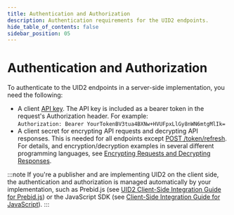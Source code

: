```yaml
---
title: Authentication and Authorization
description: Authentication requirements for the UID2 endpoints.
hide_table_of_contents: false
sidebar_position: 05
---
```


# Authentication and Authorization

To authenticate to the UID2 endpoints in a server-side implementation, you need the following:

- A client [API key](gs-credentials.md#api-key-and-client-secret). The API key is included as a bearer token in the request's Authorization header. For example:<br/>
  `Authorization: Bearer YourTokenBV3tua4BXNw+HVUFpxLlGy8nWN6mtgMlIk=`
- A client secret for encrypting API requests and decrypting API responses. This is needed for all endpoints except [POST&nbsp;/token/refresh](../endpoints/post-token-refresh.md). <br/>For details, and encryption/decryption examples in several different programming languages, see [Encrypting Requests and Decrypting Responses](gs-encryption-decryption.md).

:::note
If you're a publisher and are implementing UID2 on the client side, the authentication and authorization is managed automatically by your implementation, such as Prebid.js (see [UID2 Client-Side Integration Guide for Prebid.js](../guides/integration-prebid-client-side.md)) or the JavaScript SDK (see [Client-Side Integration Guide for JavaScript](../guides/publisher-client-side.md)).
:::
